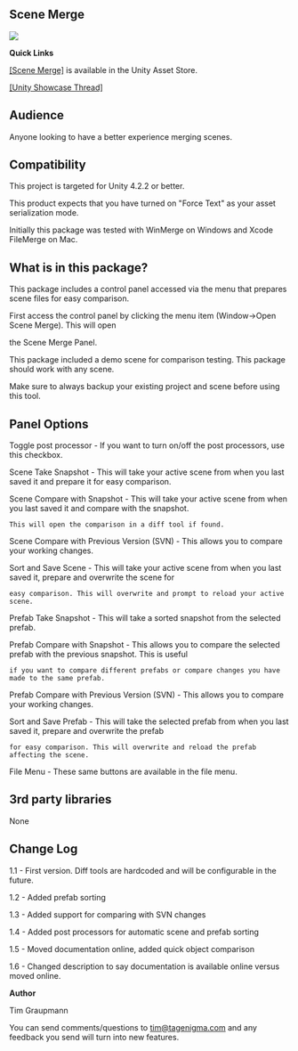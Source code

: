 Scene Merge
-----------

<img src="http://theylovegames.com/SceneMerge.jpg"/>

**Quick Links**

<a target=_blank href="https://www.assetstore.unity3d.com/#/content/5412">[Scene Merge]</a> is available in the Unity Asset Store.

<a target=_blank href="http://forum.unity3d.com/threads/159118-Scene-Diff-Ease-Your-Suffering">[Unity Showcase Thread]</a>


Audience
--------

Anyone looking to have a better experience merging scenes.


Compatibility
-------------

This project is targeted for Unity 4.2.2 or better.

This product expects that you have turned on "Force Text" as your asset serialization mode.

Initially this package was tested with WinMerge on Windows and Xcode FileMerge on Mac.



What is in this package?
------------------------

This package includes a control panel accessed via the menu that prepares scene files for easy comparison.

First access the control panel by clicking the menu item (Window->Open Scene Merge). This will open

the Scene Merge Panel.

This package included a demo scene for comparison testing. This package should work with any scene.

Make sure to always backup your existing project and scene before using this tool.


Panel Options
-------------

Toggle post processor - If you want to turn on/off the post processors, use this checkbox.

Scene Take Snapshot - This will take your active scene from when you last saved it and prepare it for easy comparison.

Scene Compare with Snapshot - This will take your active scene from when you last saved it and compare with the snapshot.

	This will open the comparison in a diff tool if found.

Scene Compare with Previous Version (SVN) - This allows you to compare your working changes.

Sort and Save Scene - This will take your active scene from when you last saved it, prepare and overwrite the scene for

	easy comparison. This will overwrite and prompt to reload your active scene.

Prefab Take Snapshot - This will take a sorted snapshot from the selected prefab.

Prefab Compare with Snapshot - This allows you to compare the selected prefab with the previous snapshot. This is useful

	if you want to compare different prefabs or compare changes you have made to the same prefab.

Prefab Compare with Previous Version (SVN) - This allows you to compare your working changes.

Sort and Save Prefab - This will take the selected prefab from when you last saved it, prepare and overwrite the prefab

	for easy comparison. This will overwrite and reload the prefab affecting the scene.

File Menu - These same buttons are available in the file menu.


3rd party libraries
-------------------

None


Change Log
----------

1.1 - First version. Diff tools are hardcoded and will be configurable in the future.

1.2 - Added prefab sorting

1.3 - Added support for comparing with SVN changes

1.4 - Added post processors for automatic scene and prefab sorting

1.5 - Moved documentation online, added quick object comparison

1.6 - Changed description to say documentation is available online versus moved online.

**Author**

Tim Graupmann 

You can send comments/questions to tim@tagenigma.com and any feedback you send will turn into new features.
